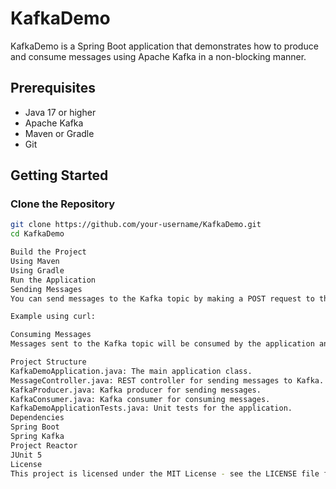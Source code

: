 # KafkaDemo

KafkaDemo is a Spring Boot application that demonstrates how to produce and consume messages using Apache Kafka in a non-blocking manner.

## Prerequisites

- Java 17 or higher
- Apache Kafka
- Maven or Gradle
- Git

## Getting Started

### Clone the Repository

```sh
git clone https://github.com/your-username/KafkaDemo.git
cd KafkaDemo

Build the Project
Using Maven
Using Gradle
Run the Application
Sending Messages
You can send messages to the Kafka topic by making a POST request to the /send endpoint.

Example using curl:

Consuming Messages
Messages sent to the Kafka topic will be consumed by the application and printed to the console.

Project Structure
KafkaDemoApplication.java: The main application class.
MessageController.java: REST controller for sending messages to Kafka.
KafkaProducer.java: Kafka producer for sending messages.
KafkaConsumer.java: Kafka consumer for consuming messages.
KafkaDemoApplicationTests.java: Unit tests for the application.
Dependencies
Spring Boot
Spring Kafka
Project Reactor
JUnit 5
License
This project is licensed under the MIT License - see the LICENSE file for details.

